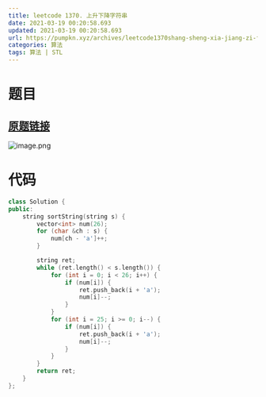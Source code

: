```yaml
---
title: leetcode 1370. 上升下降字符串
date: 2021-03-19 00:20:58.693
updated: 2021-03-19 00:20:58.693
url: https://pumpkn.xyz/archives/leetcode1370shang-sheng-xia-jiang-zi-fu-chuan
categories: 算法
tags: 算法 | STL
---
```


# 题目
##  [原题链接](https://leetcode-cn.com/problems/increasing-decreasing-string/)
![image.png](https://pumpkn.xyz/upload/2021/03/image-92b51fb686364f1eb2ee98a3da1a448d.png)

# 代码

```c++
class Solution {
public:
    string sortString(string s) {
        vector<int> num(26);
        for (char &ch : s) {
            num[ch - 'a']++;
        }

        string ret;
        while (ret.length() < s.length()) {
            for (int i = 0; i < 26; i++) {
                if (num[i]) {
                    ret.push_back(i + 'a');
                    num[i]--;
                }
            }
            for (int i = 25; i >= 0; i--) {
                if (num[i]) {
                    ret.push_back(i + 'a');
                    num[i]--;
                }
            }
        }
        return ret;
    }
};
```